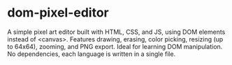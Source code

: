 # dom-pixel-editor
A simple pixel art editor built with HTML, CSS, and JS, using DOM elements instead of &lt;canvas>. Features drawing, erasing, color picking, resizing (up to 64x64), zooming, and PNG export. Ideal for learning DOM manipulation.  No dependencies, each language is written in a single file.
